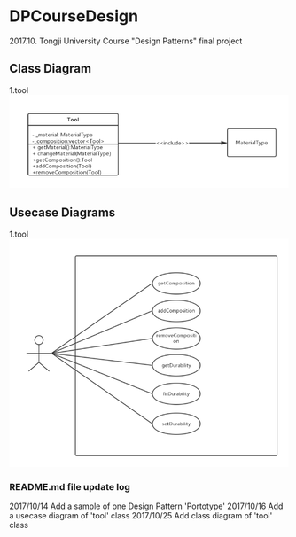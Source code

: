 ﻿# DPCourseDesign
2017.10. Tongji University Course "Design Patterns" final project 

## Class Diagram
1.tool
![class_tool](diagrams/class_tool.png)

## Usecase Diagrams
1.tool
![usecase_tool](diagrams/usecase_tool.png)

### README.md file update log
2017/10/14 Add a sample of one Design Pattern 'Portotype'
2017/10/16 Add a usecase diagram of 'tool' class
2017/10/25 Add class diagram of 'tool' class
